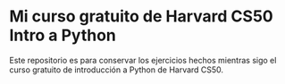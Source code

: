 # Mi curso gratuito de Harvard CS50 Intro a Python

Este repositorio es para conservar los ejercicios hechos mientras sigo el curso gratuito de introducción a Python de Harvard CS50.

